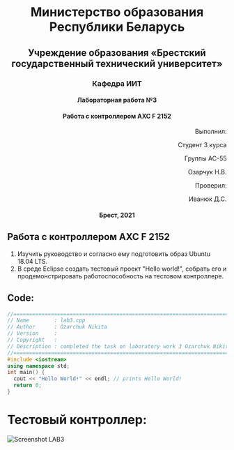 # <p align="center"> Министерство образования Республики Беларусь </p>

## <p align="center"> Учреждение образования «Брестский государственный технический университет»</p>

### <p align="center"> Кафедра ИИТ</p>



#### <p align="center">Лабораторная работа №3</p>

#### <p align="center">Работа с контроллером AXC F 2152</p>

<p align="right" >Выполнил: </p>

<p align="right" >Студент 3 курса</p>

<p align="right" >Группы АС-55</p>

<p align="right" >Озарчук Н.В.</p>

<p align="right" >Проверил:</p>

<p align="right" >Иванюк Д.С.</p>

#### <p align="center">Брест, 2021</p>

## Работа с контроллером AXC F 2152
1. Изучить руководство и согласно ему подготовить образ Ubuntu 18.04 LTS.
2. В среде Eclipse создать тестовый проект "Hello world!", собрать его и продемонстрировать работоспособность на тестовом контроллере.
  ## Code:
  ```C++
//============================================================================
// Name        : lab3.cpp
// Author      : Ozarchuk Nikita
// Version     :
// Copyright   : 
// Description : completed the task on laboratory work 3 Ozarchuk Nikita
//============================================================================
#include <iostream>
using namespace std;
int main() {
	cout << "Hello World!" << endl; // prints Hello World!
	return 0;
}
```

# Тестовый контроллер:

![Screenshot LAB3](https://raw.githubusercontent.com/ozarchuk-nikita/MMIPU-2021/master/trunk/as005515/task_03/doc/Laba.jpg)
